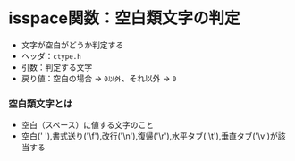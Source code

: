 # isspace関数：空白類文字の判定
- 文字が空白がどうか判定する
- ヘッダ：`ctype.h`
- 引数：判定する文字
- 戻り値：空白の場合 -> `0以外`、それ以外 -> `0`

### 空白類文字とは
- 空白（スペース）に値する文字のこと
- 空白(' '),書式送り('\f'),改行('\n'),復帰('\r'),水平タブ('\t'),垂直タブ('\v')が該当する